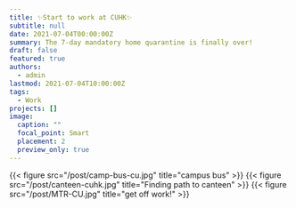 ```yaml
---
title: ✨Start to work at CUHK✨
subtitle: null
date: 2021-07-04T00:00:00Z
summary: The 7-day mandatory home quarantine is finally over!
draft: false
featured: true
authors:
  - admin
lastmod: 2021-07-04T10:00:00Z
tags:
  - Work
projects: []
image:
  caption: ""
  focal_point: Smart
  placement: 2
  preview_only: true
---
```

{{< figure src="/post/camp-bus-cu.jpg" title="campus bus" >}}
{{< figure src="/post/canteen-cuhk.jpg" title="Finding path to canteen" >}}
{{< figure src="/post/MTR-CU.jpg" title="get off work!" >}}


<!-- 
## Overview

Are you David? -->


